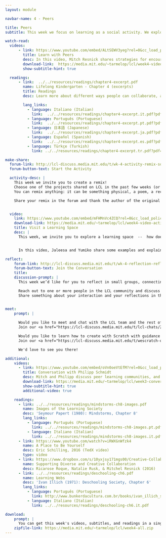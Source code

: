 ```yaml
---
layout: module

navbar-name: 4 - Peers

title: Peers
subtitle: This week we focus on learning as a social activity. We explore remixing and support people connecting to each other to share ideas, collaborate on projects, and build on one another's work.

watch-read:
  videos:
      - link: https://www.youtube.com/embed/ALtSEWV3yeg?rel=0&cc_load_policy=1
        title: Learn with Peers
        desc: In this video, Mitch Resnick shares strategies for encouraging and supporting peer learning within physical spaces and online communities.
        download-link:  https://media.mit.edu/~tarmelop/lcl/week4-video-peers.zip
        show-subtitle-hint: true

  readings:
      - link:  ../../resources/readings/chapter4-excerpt.pdf
        name: Lifelong Kindergarten - Chapter 4 (excerpts)
        title: Readings
        desc: Learn more about different ways people can collaborate, and what teaching looks like in a learning community.

        lang_links:
          - language: Italiano (Italian)
            link:  ../../resources/readings/chapter4-excerpt.it.pdf?pdf=ch4-it
          - language: Português (Portuguese)
            link:  ../../resources/readings/chapter4-excerpt.pt.pdf?pdf=ch4-pt
          - language: 日本語 (Japanese)
            link:  ../../resources/readings/chapter4-excerpt.ja.pdf?pdf=ch4-ja
          - language: Español (Spanish)
            link:  ../../resources/readings/chapter4-excerpt.es.pdf?pdf=ch4-es
          - language: Türkçe (Turkish)
            link: ../../resources/readings/chapter4-excerpt.tr.pdf?pdf=ch4-tr

make-share:
  forum-link: http://lcl-discuss.media.mit.edu/t/wk-4-activity-remix-something/1628
  forum-button-text: Start the Activity

  activity-desc: |
    This week we invite you to create a remix! 
    Choose one of the projects shared on LCL in the past few weeks (or any other project that inspires you) and create your own version of it. 
    You can remix anything: it can be something physical, a poem, a recipe, or a Scratch project!

    Share your remix in the forum and thank the author of the original project. What inspired you about the original project? What did you change and why? If one of your projects was remixed, how did it feel?


  video:
    link: https://www.youtube.com/embed/mFHMnVc4ZCQ?rel=0&cc_load_policy=1
    download-link: https://media.mit.edu/~tarmelop/lcl/week4-video-activity.zip
    title: Visit a Learning Space
    desc: |
      This week, we invite you to explore a learning space  --  how does it support collaboration and sharing?


      In this video, Jaleesa and Yumiko share some examples and explain a little bit more.

reflect:
    forum-link: http://lcl-discuss.media.mit.edu/t/wk-4-reflection-reflect-in-small-groups/1629
    forum-button-text: Join the Conversation
    title:
    discussion-prompt: |
      This week we’d like for you to reflect in small groups, connecting to other members of the LCL community.

      Reach out to one or more people in the LCL community and discuss together, online or offline: What does peer-learning look like in your practice? What are the challenges and opportunities? What can you learn from each other’s experience?
      Share something about your interaction and your reflections in the forum!


meet:
    prompt: |
      
      Would you like to meet and chat with the LCL team and the rest of the community?<br/>
      Join our <a href="https://lcl-discuss.media.mit.edu/t/lcl-chats/2194">LCL Chat Video Call</a>, on Monday 10.00-11.00 AM or 4.00-5.00 PM (Boston time)

      Would you like to learn how to create with Scratch with guidance and peer support?<br/>
      Join our <a href="https://lcl-discuss.media.mit.edu/t/wescratch-online-workshops/2195">WeScratch Online Workshop</a>, on Wednesday 10.00-11.30 AM or Saturday 1.00-2.30 PM (Boston time)

      We'd love to see you there!

additional:
    videos:
      - link: https://www.youtube.com/embed/oVn0oeVtEfM?rel=0&cc_load_policy=1
        title: Conversation with Philipp Schmidt
        desc: Mitch and Philipp discuss peer learning communities, and share examples and strategies to support people learning from each other.
        download-link: https://media.mit.edu/~tarmelop/lcl/week3-conversation-philipp.zip
        show-subtitle-hint: true
        additional-video: true

    readings:
      - link: ../../resources/readings/mindstorms-ch8-images.pdf
        name: Images of the Learning Society
        desc: 'Seymour Papert (1980): Mindstorms, Chapter 8'
        lang_links:
          - language: Português (Portuguese)
            link: ../../resources/readings/mindstorms-ch8-images.pt.pdf
          - language: Italiano (Italian)
            link: ../../resources/readings/mindstorms-ch8-images.it.pdf
      - link: https://www.youtube.com/watch?v=iRWXGnWfzk4
        name: A Place to Be Yourself
        desc: Eric Schilling, 2016 (TedX video)
        type: video
      - link: https://www.dropbox.com/s/10yxjsy171mgs00/Creative-Collaboration-Chapter.pdf
        name: Supporting Diverse and Creative Collaboration
        desc: Ricarose Roque, Natalie Rusk, & Mitchel Resnick (2016)
      - link: ../../resources/readings/deschooling-ch6.pdf
        name: Learning Webs
        desc: 'Ivan Illich (1971): Deschooling Society, Chapter 6'
        lang_links:
          - language: Português (Portuguese)
            link: http://www.bunkerdacultura.com.br/books/ivan_illich_sociedade_sem_escolas.pdf
          - language: Italiano (Italian)
            link: ../../resources/readings/deschooling-ch6.it.pdf

download:
    prompt: |
      You can get this week's videos, subtitles, and readings in a single zip file for offline use.
    zipfile-link: https://media.mit.edu/~tarmelop/lcl/week4-all.zip
---
```

